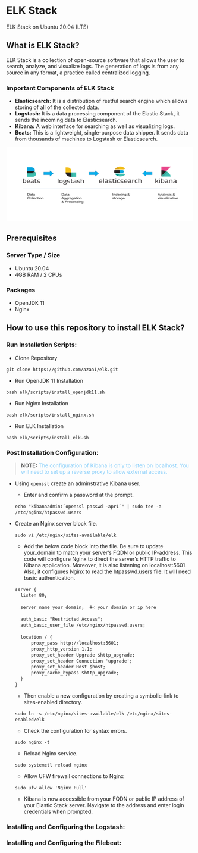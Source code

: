 # ELK Stack
ELK Stack on Ubuntu 20.04 (LTS)

## What is ELK Stack? 
ELK Stack is a collection of open-source software that allows the user to search, analyze, and visualize logs. The generation of logs is from any source in any format, a practice called centralized logging.

### Important Components of ELK Stack

- **Elasticsearch:** It is a distribution of restful search engine which allows storing of all of the collected data.
- **Logstash:** It is a data processing component of the Elastic Stack, it sends the incoming data to Elasticsearch.
- **Kibana:** A web interface for searching as well as visualizing logs.
- **Beats:** This is a lightweight, single-purpose data shipper. It sends data from thousands of machines to Logstash or Elasticsearch.


<p align="center">
  <img src="images/elk.png" width="500" height="200" title="elk">
</p>

## Prerequisites
### Server Type / Size
- Ubuntu 20.04 
- 4GB RAM / 2 CPUs

### Packages
- OpenJDK 11
- Nginx

## How to use this repository to install ELK Stack? 

### Run Installation Scripts: 

- Clone Repository
```
git clone https://github.com/azaa1/elk.git
```

- Run OpenJDK 11 Installation
```
bash elk/scripts/install_openjdk11.sh 
```

- Run Nginx Installation
```
bash elk/scripts/install_nginx.sh 
```

- Run ELK Installation
```
bash elk/scripts/install_elk.sh
```

### Post Installation Configuration:
> **NOTE:** <span style="color:LightSkyBlue ;">
    The configuration of Kibana is only to listen on localhost. You will need to set up a reverse proxy to allow external access.
</span>

- Using ``openssl`` create an adminstrative Kibana user.

  - Enter and confirm a password at the prompt.

  ```
  echo "kibanaadmin:`openssl passwd -apr1`" | sudo tee -a /etc/nginx/htpasswd.users
  ```  

- Create an Nginx server block file.
  ```
  sudo vi /etc/nginx/sites-available/elk
  ```

  - Add the below code block into the file. Be sure to update your_domain to match your server’s FQDN or public IP-address. This code will configure Nginx to direct the server’s HTTP traffic to Kibana application. Moreover, it is also listening on localhost:5601. Also, it configures Nginx to read the htpasswd.users file. It will need basic authentication.
  ```
  server {
    listen 80;

    server_name your_domain;  #< your domain or ip here

    auth_basic "Restricted Access";
    auth_basic_user_file /etc/nginx/htpasswd.users;

    location / {
        proxy_pass http://localhost:5601;
        proxy_http_version 1.1;
        proxy_set_header Upgrade $http_upgrade;
        proxy_set_header Connection 'upgrade';
        proxy_set_header Host $host;
        proxy_cache_bypass $http_upgrade;
    }
  }
  ```

  - Then enable a new configuration by creating a symbolic-link to sites-enabled directory.
  ```
  sudo ln -s /etc/nginx/sites-available/elk /etc/nginx/sites-enabled/elk
  ```

  - Check the configuration for syntax errors.
  ```
  sudo nginx -t
  ```

  - Reload Nginx service.
  ```
  sudo systemctl reload nginx
  ```

  - Allow UFW firewall connections to Nginx
  ```
  sudo ufw allow 'Nginx Full'
  ```

  -  Kibana is now accessible from your FQDN or public IP address of your Elastic Stack server. Navigate to the address and enter login credentials when prompted.

### Installing and Configuring the Logstash:


### Installing and Configuring the Filebeat:

